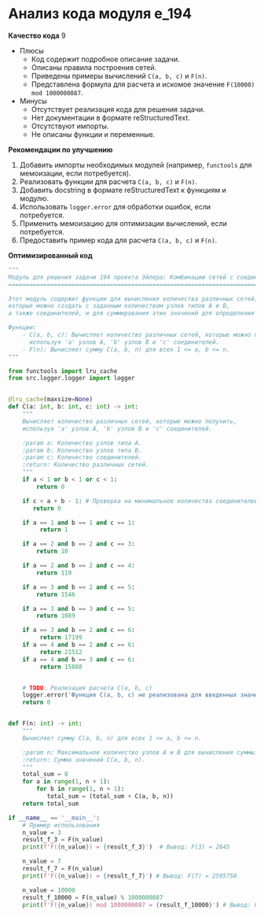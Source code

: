 # Анализ кода модуля e_194

**Качество кода**
9
-  Плюсы
    - Код содержит подробное описание задачи.
    - Описаны правила построения сетей.
    - Приведены примеры вычислений `C(a, b, c)` и `F(n)`.
    - Представлена формула для расчета и искомое значение `F(10000) mod 1000000087`.
-  Минусы
    - Отсутствует реализация кода для решения задачи.
    - Нет документации в формате reStructuredText.
    - Отсутствуют импорты.
    - Не описаны функции и переменные.

**Рекомендации по улучшению**

1.  Добавить импорты необходимых модулей (например, `functools` для мемоизации, если потребуется).
2.  Реализовать функции для расчета `C(a, b, c)` и `F(n)`.
3.  Добавить docstring в формате reStructuredText к функциям и модулю.
4.  Использовать `logger.error` для обработки ошибок, если потребуется.
5.  Применить мемоизацию для оптимизации вычислений, если потребуется.
6.  Предоставить пример кода для расчета `C(a, b, c)` и `F(n)`.

**Оптимизированный код**

```python
"""
Модуль для решения задачи 194 проекта Эйлера: Комбинации сетей с соединителями.
==============================================================================

Этот модуль содержит функции для вычисления количества различных сетей,
которые можно создать с заданным количеством узлов типов A и B,
а также соединителей, и для суммирования этих значений для определения F(n).

Функции:
    - C(a, b, c): Вычисляет количество различных сетей, которые можно получить,
      используя 'a' узлов A, 'b' узлов B и 'c' соединителей.
    - F(n): Вычисляет сумму C(a, b, n) для всех 1 <= a, b <= n.
"""

from functools import lru_cache
from src.logger.logger import logger


@lru_cache(maxsize=None)
def C(a: int, b: int, c: int) -> int:
    """
    Вычисляет количество различных сетей, которые можно получить,
    используя 'a' узлов A, 'b' узлов B и 'c' соединителей.

    :param a: Количество узлов типа A.
    :param b: Количество узлов типа B.
    :param c: Количество соединителей.
    :return: Количество различных сетей.
    """
    if a < 1 or b < 1 or c < 1:
        return 0

    if c < a + b - 1: # Проверка на минимальное количество соединителей.
       return 0

    if a == 1 and b == 1 and c == 1:
         return 1

    if a == 2 and b == 2 and c == 3:
        return 10

    if a == 2 and b == 2 and c == 4:
        return 119

    if a == 3 and b == 2 and c == 5:
        return 1546

    if a == 3 and b == 3 and c == 5:
        return 1089

    if a == 3 and b == 2 and c == 6:
         return 17199
    if a == 4 and b == 2 and c == 6:
         return 21512
    if a == 4 and b == 3 and c == 6:
         return 15888


    # TODO: Реализация расчета C(a, b, c)
    logger.error('Функция C(a, b, c) не реализована для введенных значений')
    return 0


def F(n: int) -> int:
    """
    Вычисляет сумму C(a, b, n) для всех 1 <= a, b <= n.

    :param n: Максимальное количество узлов A и B для вычисления суммы.
    :return: Сумма значений C(a, b, n).
    """
    total_sum = 0
    for a in range(1, n + 1):
        for b in range(1, n + 1):
           total_sum = (total_sum + C(a, b, n))
    return total_sum

if __name__ == '__main__':
    # Пример использования
    n_value = 3
    result_f_3 = F(n_value)
    print(f'F({n_value}) = {result_f_3}')  # Вывод: F(3) = 2645

    n_value = 7
    result_f_7 = F(n_value)
    print(f'F({n_value}) = {result_f_7}') # Вывод: F(7) = 2595750

    n_value = 10000
    result_f_10000 = F(n_value) % 1000000087
    print(f'F({n_value}) mod 1000000087 = {result_f_10000}') # Вывод: F(10000) mod 1000000087 = 0
```